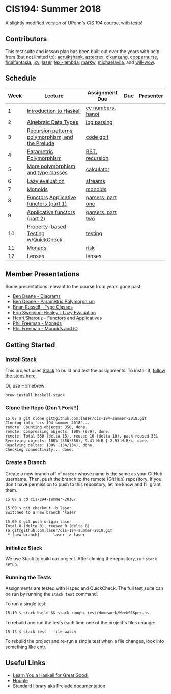 # CIS194: Summer 2018

A slightly modified version of UPenn's CIS 194 course, with tests!

## Contributors

This test suite and lesson plan has been built out over the years with help from (but not limited to): [acruikshank](http://github.com/acruikshank), [aztecrex](http://github.com/aztecrex), 
[clkunzang](http://github.com/clkunzang), [coopernurse](http://github.com/coopernurse), 
[finalfantasia](http://github.com/finalfantasia), [jxv](http://github.com/jxv), 
[laser](http://github.com/laser), [lexi-lambda](http://github.com/lexi-lambda), 
[markw](http://github.com/markw), [michaelavila](http://github.com/michaelavila), and
[will-wow](http://github.com/will-wow).

## Schedule

Week | Lecture                                                | Assignment Due          | Due     | Presenter                         |
---- | ------------------------------------------------------ | ----------------------- | ------- | --------------------------------- |
1    | [Introduction to Haskell][1]                           | [cc numbers, hanoi][21] |         |                                   |
2    | [Algebraic Data Types][2]                              | [log parsing][22]       |         |                                   |
3    | [Recursion patterns, polymorphism, and the Prelude][3] | [code golf][23]         |         |                                   |
4    | [Parametric Polymorphism][4]                           | [BST, recursion][24]    |         |                                   |
5    | [More polymorphism and type classes][5]                | [calculator][25]        |         |                                   |
6    | [Lazy evaluation][6]                                   | [streams][26]           |         |                                   |
7    | [Monoids][7]                                           | [monoids][27]           |         |                                   |
8    | [Functors][8] [Applicative functors (part 1)][9]       | [parsers, part one][28] |         |                                   |
9    | [Applicative functors (part 2)][10]                    | [parsers, part two][29] |         |                                   |
10   | [Property-based Testing w/QuickCheck][12]              | [testing][31]           |         |                                   |
11   | [Monads][11]                                           | [risk][30]              |         |                                   |
12   | Lenses                                                 | lenses                  |         |                                   |

  [1]: https://github.com/laser/cis-194-summer-2018/blob/master/pdfs/lectures/Week01L-intro.pdf
  [2]: https://github.com/laser/cis-194-summer-2018/blob/master/pdfs/lectures/Week02L-ADTs.pdf
  [3]: https://github.com/laser/cis-194-summer-2018/blob/master/pdfs/lectures/Week03L-recursion-and-polymorphism.pdf
  [4]: https://github.com/laser/cis-194-summer-2018/blob/master/pdfs/lectures/Week04L-parametric-polymorphism.pdf
  [5]: https://github.com/laser/cis-194-summer-2018/blob/master/pdfs/lectures/Week05L-type-classes.pdf
  [6]: https://github.com/laser/cis-194-summer-2018/blob/master/pdfs/lectures/Week06L-laziness.pdf
  [7]: https://github.com/laser/cis-194-summer-2018/blob/master/pdfs/lectures/Week07L-monoids.pdf
  [8]: https://github.com/laser/cis-194-summer-2018/blob/master/pdfs/lectures/Week08L-functors.pdf
  [9]: https://github.com/laser/cis-194-summer-2018/blob/master/pdfs/lectures/Week09L-applicative.pdf
  [10]: https://github.com/laser/cis-194-summer-2018/blob/master/pdfs/lectures/Week10L-applicative-cont.pdf
  [11]: https://github.com/laser/cis-194-summer-2018/blob/master/pdfs/lectures/Week11L-monads.pdf
  [12]: https://github.com/laser/cis-194-summer-2018/blob/master/pdfs/lectures/QuickCheckL.pdf

  [21]: https://github.com/laser/cis-194-summer-2018/blob/master/pdfs/assignments/Week01A-intro.pdf
  [22]: https://github.com/laser/cis-194-summer-2018/blob/master/pdfs/assignments/Week02A-ADTs.pdf
  [23]: https://github.com/laser/cis-194-summer-2018/blob/master/pdfs/assignments/Week03A-recursion-and-polymorphism.pdf
  [24]: https://github.com/laser/cis-194-summer-2018/blob/master/pdfs/assignments/Week04A-parametric-polymorphism.pdf
  [25]: https://github.com/laser/cis-194-summer-2018/blob/master/pdfs/assignments/Week05A-type-classes.pdf
  [26]: https://github.com/laser/cis-194-summer-2018/blob/master/pdfs/assignments/Week06A-laziness.pdf
  [27]: https://github.com/laser/cis-194-summer-2018/blob/master/pdfs/assignments/Week07A-monoids.pdf
  [28]: https://github.com/laser/cis-194-summer-2018/blob/master/pdfs/assignments/Week09A-applicative.pdf
  [29]: https://github.com/laser/cis-194-summer-2018/blob/master/pdfs/assignments/Week10A-applicative-cont.pdf
  [30]: https://github.com/laser/cis-194-summer-2018/blob/master/pdfs/assignments/Week11A-monads.pdf
  [31]: https://github.com/laser/cis-194-summer-2018/blob/master/pdfs/assignments/Week12A-quickcheck.pdf
  
## Member Presentations

Some presentations relevant to the course from years gone past:

- [Ben Deane - Diagrams](https://github.com/elbeno/diagrams-presentation)
- [Ben Deane - Parametric Polymorphism](http://sm-haskell-users-group.github.io/pdfs/Ben%20Deane%20-%20Parametric%20Polymorphism.pdf)
- [Brian Russell - Type Classes](http://sm-haskell-users-group.github.io/pdfs/Brian%20Russell%20-%20Type%20Classes.pdf)
- [Erin Swenson-Healey - Lazy Evaluation](https://docs.google.com/presentation/d/1kifDk8fmnqRf3-bfpl2tv-Ah6qQsk6fWK6s-bXDw9rg/edit?usp=sharing)
- [Henri Sharouz - Functors and Applicatives](https://docs.google.com/presentation/d/1UkhmFMdtnLipPAeL25UyGrKI9AWidELz_G2IxFQOoZQ/edit?usp=sharing)
- [Phil Freeman - Monads](https://github.com/paf31/haskell-slides/blob/master/monads/README.md)
- [Phil Freeman - Monoids and IO](https://github.com/paf31/haskell-slides/tree/master/monoids)

## Getting Started

### Install Stack

This project uses [Stack](http://docs.haskellstack.org/en/stable/README.html) to build and test the assignments. To install it, [follow the steps here](http://docs.haskellstack.org/en/stable/README.html#how-to-install).

Or, use Homebrew:

```
brew install haskell-stack
```

### Clone the Repo (Don't Fork!!)

```
15:07 $ git clone git@github.com:laser/cis-194-summer-2018.git
Cloning into 'cis-194-summer-2018'...
remote: Counting objects: 350, done.
remote: Compressing objects: 100% (9/9), done.
remote: Total 350 (delta 13), reused 10 (delta 10), pack-reused 331
Receiving objects: 100% (350/350), 9.41 MiB | 2.93 MiB/s, done.
Resolving deltas: 100% (134/134), done.
Checking connectivity... done.
```

### Create a Branch

Create a new branch off of `master` whose name is the same as your GitHub username. Then, push the branch to the remote (GitHub) repository. If you don't have permission to push to this repository, let me know and I'll grant them.

```
15:07 $ cd cis-194-summer-2018/

15:09 $ git checkout -b laser
Switched to a new branch 'laser'

15:09 $ git push origin laser
Total 0 (delta 0), reused 0 (delta 0)
To git@github.com:laser/cis-194-summer-2018.git
 * [new branch]      laser -> laser
```

### Initialize Stack

We use Stack to build our project. After cloning the repository, run `stack setup`.


### Running the Tests

Assignments are tested with Hspec and QuickCheck. The full test suite can be run by running the `stack test` command.

To run a single test:

```
15:10 $ stack build && stack runghc test/Homework/Week01Spec.hs
```

To rebuild and run the tests each time one of the project's files change:

```
15:13 $ stack test --file-watch
```

To rebuild the project and re-run a single test when a file changes, look into something like [entr](http://entrproject.org/).

## Useful Links

* [Learn You a Haskell for Great Good!](http://learnyouahaskell.com/chapters)
* [Hoogle](https://www.haskell.org/hoogle/)
* [Standard library aka Prelude documentation](http://hackage.haskell.org/package/base)
